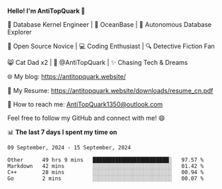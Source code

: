 
**Hello! I'm AntiTopQuark 👋**

🔧 Database Kernel Engineer | 🌊 OceanBase | 🤖 Autonomous Database Explorer

🌱 Open Source Novice | 💻 Coding Enthusiast | 🔍 Detective Fiction Fan

😸 Cat Dad x2 | 🎉 @AntiTopQuark | ✨ Chasing Tech & Dreams

🌐 My blog: https://antitopquark.website/

📄 My Resume: https://antitopquark.website/downloads/resume_cn.pdf

📧 How to reach me: AntiTopQuark1350@outlook.com

Feel free to follow my GitHub and connect with me! 😄

📊 **The last 7 days I spent my time on** 

<!--START_SECTION:waka-->
```text
09 September, 2024 - 15 September, 2024

Other      49 hrs 9 mins   ████████████████████████░   97.57 % 
Markdown   42 mins         ░░░░░░░░░░░░░░░░░░░░░░░░░   01.42 % 
C++        28 mins         ░░░░░░░░░░░░░░░░░░░░░░░░░   00.94 % 
Go         2 mins          ░░░░░░░░░░░░░░░░░░░░░░░░░   00.07 %
```
<!--END_SECTION:waka-->


